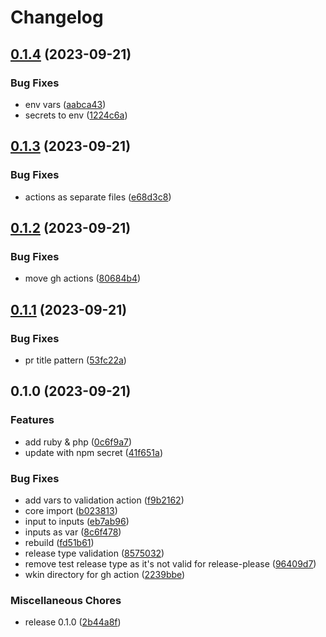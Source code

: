 # Changelog

## [0.1.4](https://github.com/DXHeroes/gh-action-auto-release/compare/v0.1.3...v0.1.4) (2023-09-21)


### Bug Fixes

* env vars ([aabca43](https://github.com/DXHeroes/gh-action-auto-release/commit/aabca43f33bc5d8b3f4dfe51bd365f6384e8567c))
* secrets to env ([1224c6a](https://github.com/DXHeroes/gh-action-auto-release/commit/1224c6a17d14e8334ca002ca18a336d7f7ee1ed9))

## [0.1.3](https://github.com/DXHeroes/gh-action-auto-release/compare/v0.1.2...v0.1.3) (2023-09-21)


### Bug Fixes

* actions as separate files ([e68d3c8](https://github.com/DXHeroes/gh-action-auto-release/commit/e68d3c86f0fff2ac0dcd5a280b811b0dbbd9210d))

## [0.1.2](https://github.com/DXHeroes/gh-action-auto-release/compare/v0.1.1...v0.1.2) (2023-09-21)


### Bug Fixes

* move gh actions ([80684b4](https://github.com/DXHeroes/gh-action-auto-release/commit/80684b4c0227979d17a7c437ff385f00532b8929))

## [0.1.1](https://github.com/DXHeroes/gh-action-auto-release/compare/v0.1.0...v0.1.1) (2023-09-21)


### Bug Fixes

* pr title pattern ([53fc22a](https://github.com/DXHeroes/gh-action-auto-release/commit/53fc22ace479b4560562fceab3a6816e4f3eae7a))

## 0.1.0 (2023-09-21)


### Features

* add ruby & php ([0c6f9a7](https://github.com/DXHeroes/gh-action-auto-release/commit/0c6f9a77919a5873ea45ebb8ae552082e334697d))
* update with npm secret ([41f651a](https://github.com/DXHeroes/gh-action-auto-release/commit/41f651aacc330eaa0c0947537ed11452dd59b6ad))


### Bug Fixes

* add vars to validation action ([f9b2162](https://github.com/DXHeroes/gh-action-auto-release/commit/f9b21626ec65174df72099fd22ced32e8e56c86e))
* core import ([b023813](https://github.com/DXHeroes/gh-action-auto-release/commit/b02381360ce7e460d717c02ed07a915c5081885b))
* input to inputs ([eb7ab96](https://github.com/DXHeroes/gh-action-auto-release/commit/eb7ab96e40a3d76e4f8a10895b5fc6d9f927f574))
* inputs as var ([8c6f478](https://github.com/DXHeroes/gh-action-auto-release/commit/8c6f4784fc16b1ada15ff3670412c28c97e167d0))
* rebuild ([fd51b61](https://github.com/DXHeroes/gh-action-auto-release/commit/fd51b614057f9bce71a776e1e534bbfb2163c3a8))
* release type validation ([8575032](https://github.com/DXHeroes/gh-action-auto-release/commit/8575032db4c5b30d20f82843204f7c4553e21ae5))
* remove test release type as it's not valid for release-please ([96409d7](https://github.com/DXHeroes/gh-action-auto-release/commit/96409d72ff4d8d45e2337dd531b5525b643158a6))
* wkin directory for gh action ([2239bbe](https://github.com/DXHeroes/gh-action-auto-release/commit/2239bbe35a5962c727124c0cf8b8790edd0e721f))


### Miscellaneous Chores

* release 0.1.0 ([2b44a8f](https://github.com/DXHeroes/gh-action-auto-release/commit/2b44a8fd1e4a1245f3c1e06a00a3ca24969b5c99))
